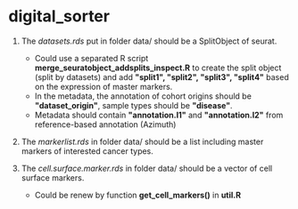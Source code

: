 # digital_sorter
1. The _datasets.rds_ put in folder data/ should be a SplitObject of seurat.
   - Could use a separated R script **merge_seuratobject_addsplits_inspect.R** to create the split object (split by datasets) 
      and add **"split1", "split2", "split3", "split4"** based on the expression of master markers.
   - In the metadata, the annotation of cohort origins should be **"dataset_origin"**,
                       sample types should be **"disease"**.
   - Metadata should contain **"annotation.l1"** and **"annotation.l2"** from reference-based annotation (Azimuth)                
   
2. The _markerlist.rds_ in folder data/ should be a list including master markers of interested cancer types.

3. The _cell.surface.marker.rds_ in folder data/ should be a vector of cell surface markers.
   - Could be renew by function **get_cell_markers()** in **util.R**
